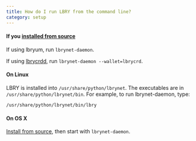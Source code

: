 ```yaml
---
title: How do I run LBRY from the command line?
category: setup
---
```


#### If you [installed from source](how-to-get-lbry-command-line.md)

If using lbryum, run `lbrynet-daemon`.

If using [lbrycrdd](how-to-run-lbry-with-lbrycrdd.md), run `lbrynet-daemon --wallet=lbrycrd`.



#### On Linux

LBRY is installed into `/usr/share/python/lbrynet`. The executables are in
`/usr/share/python/lbrynet/bin`. For example, to run lbrynet-daemon, type:

    /usr/share/python/lbrynet/bin/lbry



#### On OS X

[Install from source](how-to-get-lbry-command-line.md), then start with `lbrynet-daemon`.
